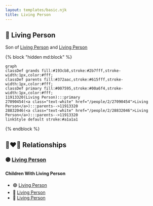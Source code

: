 ```yaml
---
layout: templates/basic.njk
title: Living Person
---
```

## 🔵 Living Person

Son of [Living Person](/people/2/28832046) and [Living Person](/people/2/27090454)

{% block "hidden md:block" %}
```mermaid
graph
classDef grands fill:#193cb8,stroke:#2b7fff,stroke-width:1px,color:#fff;
classDef parents fill:#372aac,stroke:#615fff,stroke-width:1px,color:#fff;
classDef primary fill:#007595,stroke:#00a6f4,stroke-width:1px,color:#fff;
11913320(Living Person):::primary
27090454(<a class="text-white" href="/people/2/27090454">Living Person</a>):::parents-->11913320
28832046(<a class="text-white" href="/people/2/28832046">Living Person</a>):::parents-->11913320
linkStyle default stroke:#a1a1a1
```
{% endblock %}

## 👩‍❤️‍👨 Relationships

### 🟣 [Living Person](/people/4/44129601)

#### Children With Living Person
* 🟣 [Living Person](/people/8/87584808)
* 🔵 [Living Person](/people/4/46871716)
* 🔵 [Living Person](/people/2/23724860)
